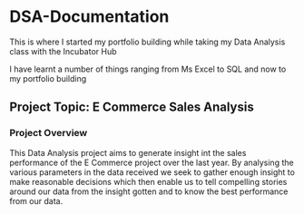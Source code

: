 # DSA-Documentation

This is where I started my portfolio building while taking my Data Analysis class with the Incubator Hub

I have learnt a number of things ranging from Ms Excel to SQL and now to my portfolio building

## Project Topic: E Commerce Sales Analysis

### Project Overview

This Data Analysis project aims to generate insight int the sales performance of the E Commerce project over the last year. By analysing the various parameters in the data received we seek to gather enough insight to make reasonable decisions which then enable us to tell compelling stories around our data from the insight gotten and to know the best performance from our data.
